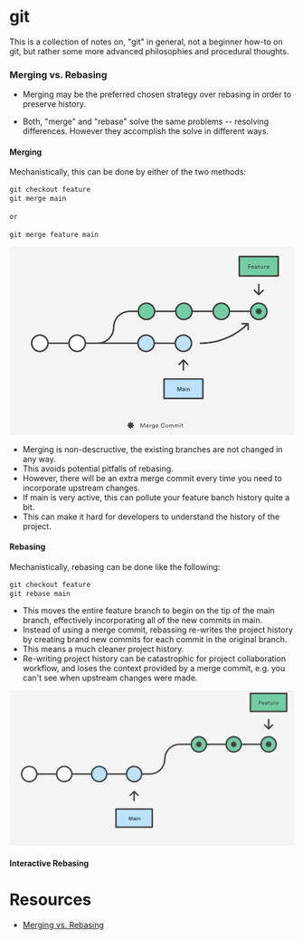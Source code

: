 # git

This is a collection of notes on, "git" in general, not a beginner how-to on git, but rather some more advanced philosophies and procedural thoughts.

### Merging vs. Rebasing

* Merging may be the preferred chosen strategy over rebasing in order to preserve history.

* Both, "merge" and "rebase" solve the same problems -- resolving differences. However they accomplish the solve in different ways.

#### Merging

Mechanistically, this can be done by either of the two methods:

```
git checkout feature
git merge main

or

git merge feature main
```
![](/img/mergecommit.png)

* Merging is non-descructive, the existing branches are not changed in any way.
* This avoids potential pitfalls of rebasing.
* However, there will be an extra merge commit every time you need to incorporate upstream changes.
* If main is very active, this can pollute your feature banch history quite a bit.
* This can make it hard for developers to understand the history of the project.

#### Rebasing

Mechanistically, rebasing can be done like the following:

```
git checkout feature
git rebase main
```

* This moves the entire feature branch to begin on the tip of the main branch, effectively incorporating all of the new commits in main.
* Instead of using a merge commit, rebassing re-writes the project history by creating brand new commits for each commit in the original branch.
* This means a much cleaner project history.
* Re-writing project history can be catastrophic for project collaboration workflow, and loses the context provided by a merge commit, e.g. you can't see when upstream changes were made.

![](/img/rebasecommit.png)

#### Interactive Rebasing


# Resources

* [Merging vs. Rebasing](https://www.atlassian.com/git/tutorials/merging-vs-rebasing)
